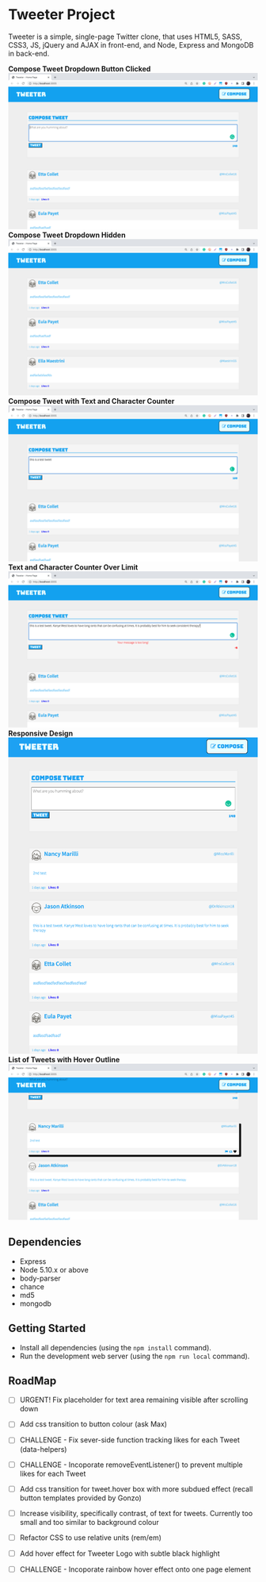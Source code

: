 # Tweeter Project

Tweeter is a simple, single-page Twitter clone, that uses HTML5, SASS, CSS3, JS, jQuery and AJAX in front-end, and Node, Express and MongoDB in back-end. 


**Compose Tweet Dropdown Button Clicked**
!["Screenshot of the compose tweet"](https://github.com/KehanYe/tweeter/blob/master/docs/home_page_withCompose.png)
**Compose Tweet Dropdown Hidden**
!["Screenshot of the compose tweet hidden"](https://github.com/KehanYe/tweeter/blob/master/docs/home_page_withoutCompose.png)
**Compose Tweet with Text and Character Counter**
!["Screenshot of text inside compose tweet container"](https://github.com/KehanYe/tweeter/blob/master/docs/home_page_withText.png)
**Text and Character Counter Over Limit**
!["Screenshot of the too long tweet flashing message"](https://github.com/KehanYe/tweeter/blob/master/docs/home_page_withTooMuchText.png)
**Responsive Design**
!["Screenshot of the responsive design"](https://github.com/KehanYe/tweeter/blob/master/docs/responsive_Design.png)
**List of Tweets with Hover Outline**
!["Screenshot of the posted tweet with hover outline"](https://github.com/KehanYe/tweeter/blob/master/docs/text_HoverOutline.png)

## Dependencies

- Express
- Node 5.10.x or above
- body-parser
- chance
- md5
- mongodb


## Getting Started

- Install all dependencies (using the `npm install` command).
- Run the development web server (using the `npm run local` command).


## RoadMap
- [ ] URGENT! Fix placeholder for text area remaining visible after scrolling down 
- [ ] Add css transition to button colour (ask Max)
- [ ] CHALLENGE - Fix sever-side function tracking likes for each Tweet (data-helpers)
- [ ] CHALLENGE - Incoporate removeEventListener() to prevent multiple likes for each Tweet
- [ ] Add css transition for tweet.hover box with more subdued effect (recall button templates provided by Gonzo)
- [ ] Increase visibility, specifically contrast, of text for tweets. Currently too small and too similar to background colour
- [ ] Refactor CSS to use relative units (rem/em)
- [ ] Add hover effect for Tweeter Logo with subtle black highlight
- [ ] CHALLENGE - Incoporate rainbow hover effect onto one page element


